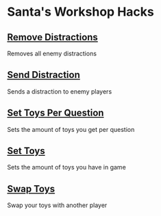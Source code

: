# Santa's Workshop Hacks

## [Remove Distractions](Remove-Distractions.js)
Removes all enemy distractions

## [Send Distraction](Send-Distraction.js)
Sends a distraction to enemy players

## [Set Toys Per Question](Set-Toys-Per-Question.js)
Sets the amount of toys you get per question

## [Set Toys](Set-Toys.js)
Sets the amount of toys you have in game

## [Swap Toys](Swap-Toys.js)
Swap your toys with another player
